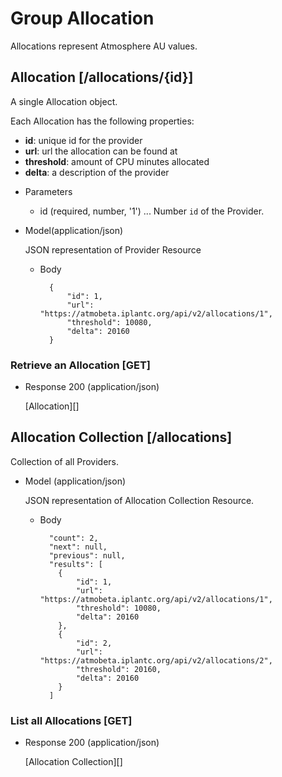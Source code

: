 # Group Allocation
Allocations represent Atmosphere AU values.

## Allocation [/allocations/{id}]
A single Allocation object.

Each Allocation has the following properties:

- **id**: unique id for the provider
- **url**: url the allocation can be found at
- **threshold**: amount of CPU minutes allocated
- **delta**: a description of the provider


+ Parameters
    + id (required, number, '1') ... Number `id` of the Provider.

+ Model(application/json)

    JSON representation of Provider Resource

    + Body

            {
                "id": 1,
                "url": "https://atmobeta.iplantc.org/api/v2/allocations/1",
                "threshold": 10080,
                "delta": 20160
            }


### Retrieve an Allocation [GET]
+ Response 200 (application/json)

    [Allocation][]

## Allocation Collection [/allocations]
Collection of all Providers.

+ Model (application/json)

    JSON representation of Allocation Collection Resource.

    + Body

            "count": 2,
            "next": null,
            "previous": null,
            "results": [
              {
                  "id": 1,
                  "url": "https://atmobeta.iplantc.org/api/v2/allocations/1",
                  "threshold": 10080,
                  "delta": 20160
              },
              {
                  "id": 2,
                  "url": "https://atmobeta.iplantc.org/api/v2/allocations/2",
                  "threshold": 20160,
                  "delta": 20160
              }
            ]

### List all Allocations [GET]
+ Response 200 (application/json)

    [Allocation Collection][]
